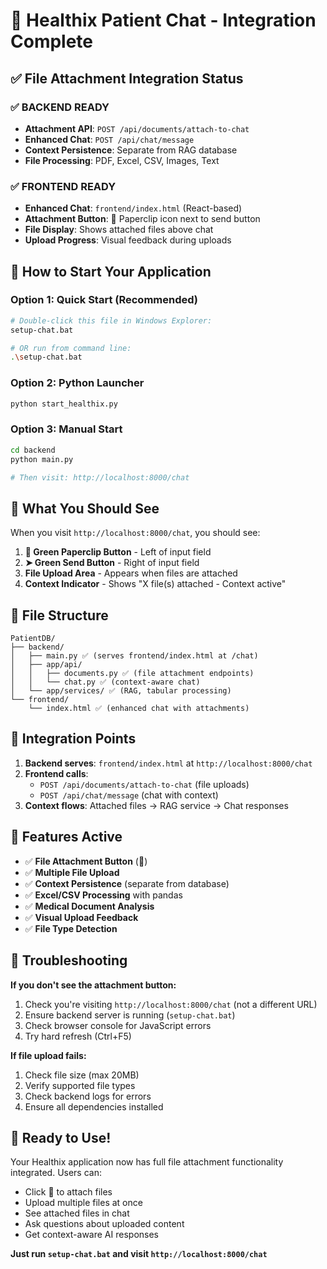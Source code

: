 # 🏥 Healthix Patient Chat - Integration Complete

## ✅ File Attachment Integration Status

### **✅ BACKEND READY**
- **Attachment API**: `POST /api/documents/attach-to-chat` 
- **Enhanced Chat**: `POST /api/chat/message`
- **Context Persistence**: Separate from RAG database
- **File Processing**: PDF, Excel, CSV, Images, Text

### **✅ FRONTEND READY** 
- **Enhanced Chat**: `frontend/index.html` (React-based)
- **Attachment Button**: 📎 Paperclip icon next to send button
- **File Display**: Shows attached files above chat
- **Upload Progress**: Visual feedback during uploads

## 🚀 **How to Start Your Application**

### **Option 1: Quick Start (Recommended)**
```bash
# Double-click this file in Windows Explorer:
setup-chat.bat

# OR run from command line:
.\setup-chat.bat
```

### **Option 2: Python Launcher**
```bash
python start_healthix.py
```

### **Option 3: Manual Start**
```bash
cd backend
python main.py

# Then visit: http://localhost:8000/chat
```

## 🎯 **What You Should See**

When you visit `http://localhost:8000/chat`, you should see:

1. **📎 Green Paperclip Button** - Left of input field
2. **➤ Green Send Button** - Right of input field  
3. **File Upload Area** - Appears when files are attached
4. **Context Indicator** - Shows "X file(s) attached - Context active"

## 📂 **File Structure**

```
PatientDB/
├── backend/
│   ├── main.py ✅ (serves frontend/index.html at /chat)
│   ├── app/api/
│   │   ├── documents.py ✅ (file attachment endpoints)
│   │   └── chat.py ✅ (context-aware chat)
│   └── app/services/ ✅ (RAG, tabular processing)
└── frontend/
    └── index.html ✅ (enhanced chat with attachments)
```

## 🔧 **Integration Points**

1. **Backend serves**: `frontend/index.html` at `http://localhost:8000/chat`
2. **Frontend calls**: 
   - `POST /api/documents/attach-to-chat` (file uploads)
   - `POST /api/chat/message` (chat with context)
3. **Context flows**: Attached files → RAG service → Chat responses

## 🎉 **Features Active**

- ✅ **File Attachment Button** (📎)
- ✅ **Multiple File Upload** 
- ✅ **Context Persistence** (separate from database)
- ✅ **Excel/CSV Processing** with pandas
- ✅ **Medical Document Analysis**
- ✅ **Visual Upload Feedback**
- ✅ **File Type Detection**

## 🚨 **Troubleshooting**

**If you don't see the attachment button:**
1. Check you're visiting `http://localhost:8000/chat` (not a different URL)
2. Ensure backend server is running (`setup-chat.bat`)
3. Check browser console for JavaScript errors
4. Try hard refresh (Ctrl+F5)

**If file upload fails:**
1. Check file size (max 20MB)
2. Verify supported file types
3. Check backend logs for errors
4. Ensure all dependencies installed

## 🎯 **Ready to Use!**

Your Healthix application now has full file attachment functionality integrated. Users can:
- Click 📎 to attach files
- Upload multiple files at once  
- See attached files in chat
- Ask questions about uploaded content
- Get context-aware AI responses

**Just run `setup-chat.bat` and visit `http://localhost:8000/chat`**